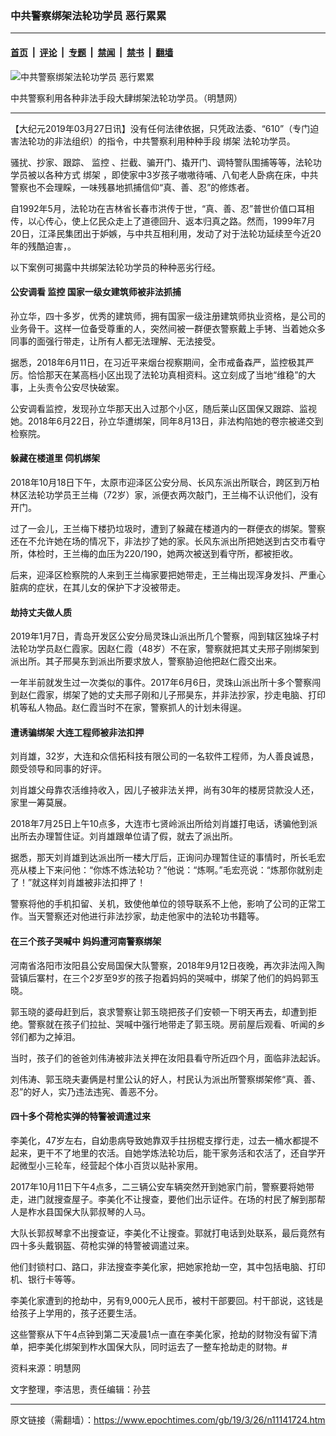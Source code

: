 ### 中共警察绑架法轮功学员 恶行累累

---

#### [首页](../../../..?n11141724) &nbsp;|&nbsp; [评论](../../../../../epoch-comment?n11141724) &nbsp;|&nbsp; [专题](../../../../../epoch-special?n11141724) &nbsp;|&nbsp; [禁闻](../../../../../epoch-news?n11141724) &nbsp;|&nbsp; [禁书](../../../../../books?n11141724) &nbsp;|&nbsp; [翻墙](https://github.com/gfw-breaker/nogfw/blob/master/README.md?n11141724)


<div><img alt="中共警察绑架法轮功学员 恶行累累" class="attachment-djy_600_400 size-djy_600_400 wp-post-image" src="https://i.epochtimes.com/assets/uploads/2019/03/ec8ce7e864bcecef862acd397961426a.jpg"/>
<div class="caption">
 <p>
  中共警察利用各种非法手段大肆绑架法轮功学员。（明慧网）
 </p>
</div></div><hr/><div class="post_content" id="artbody" itemprop="articleBody">
 <!-- article content begin -->
 <p>
  【大纪元2019年03月27日讯】没有任何法律依据，只凭政法委、“610”（专门迫害法轮功的非法组织）的指令，中共警察利用种种手段
  <ok href="https://www.epochtimes.com/gb/tag/%E7%BB%91%E6%9E%B6.html">
   绑架
  </ok>
  法轮功学员。
 </p>
 <p>
  骚扰、抄家、跟踪、
  <ok href="https://www.epochtimes.com/gb/tag/%E7%9B%91%E6%8E%A7.html">
   监控
  </ok>
  、拦截、骗开门、撬开门、调特警队围捕等等，法轮功学员被以各种方式
  <ok href="https://www.epochtimes.com/gb/tag/%E7%BB%91%E6%9E%B6.html">
   绑架
  </ok>
  ，即使家中3岁孩子嗷嗷待哺、八旬老人卧病在床，中共警察也不会理睬，一味残暴地抓捕信仰“真、善、忍”的修炼者。
 </p>
 <p>
  自1992年5月，法轮功在吉林省长春市洪传于世，“真、善、忍”普世价值口耳相传，以心传心，使上亿民众走上了道德回升、返本归真之路。然而，1999年7月20日，江泽民集团出于妒嫉，与中共互相利用，发动了对于法轮功延续至今近20年的残酷迫害，。
 </p>
 <p>
  以下案例可揭露中共绑架法轮功学员的种种恶劣行经。
 </p>
 <h4>
  <b>
   公安调看
   <ok href="https://www.epochtimes.com/gb/tag/%E7%9B%91%E6%8E%A7.html">
    监控
   </ok>
   国家一级女建筑师被非法抓捕
  </b>
 </h4>
 <p>
  孙立华，四十多岁，优秀的建筑师，拥有国家一级注册建筑师执业资格，是公司的业务骨干。这样一位备受尊重的人，突然间被一群便衣警察戴上手铐、当着她众多同事的面强行带走，让所有人都无法理解、无法接受。
 </p>
 <p>
  据悉，2018年6月11日，在习近平来烟台视察期间，全市戒备森严，监控极其严厉。恰恰那天在某高档小区出现了法轮功真相资料。这立刻成了当地“维稳”的大事，上头责令公安尽快破案。
 </p>
 <p>
  公安调看监控，发现孙立华那天出入过那个小区，随后莱山区国保又跟踪、监视她。2018年6月22日，孙立华遭绑架，同年8月13日，非法构陷她的卷宗被递交到检察院。
 </p>
 <h4>
  <b>
   躲藏在楼道里 伺机绑架
  </b>
 </h4>
 <p>
  2018年10月18日下午，太原市迎泽区公安分局、长风东派出所联合，跨区到万柏林区法轮功学员王兰梅（72岁）家，派便衣两次敲门，王兰梅不认识他们，没有开门。
 </p>
 <p>
  过了一会儿，王兰梅下楼扔垃圾时，遭到了躲藏在楼道内的一群便衣的绑架。警察还在不允许她在场的情况下，非法抄了她的家。长风东派出所把她送到古交市看守所，体检时，王兰梅的血压为220/190，她两次被送到看守所，都被拒收。
 </p>
 <p>
  后来，迎泽区检察院的人来到王兰梅家要把她带走，王兰梅出现浑身发抖、严重心脏病的症状，在其儿女的保护下才没被带走。
 </p>
 <h4>
  <b>
   劫持丈夫做人质
  </b>
 </h4>
 <p>
  2019年1月7日，青岛开发区公安分局灵珠山派出所几个警察，闯到辖区独垛子村法轮功学员赵仁霞家。因赵仁霞（48岁）不在家，警察就把其丈夫邢子刚绑架到派出所。其子邢昊东到派出所要求放人，警察胁迫他把赵仁霞交出来。
 </p>
 <p>
  一年半前就发生过一次类似的事件。2017年6月6日，灵珠山派出所十多个警察闯到赵仁霞家，绑架了她的丈夫邢子刚和儿子邢昊东，并非法抄家，抄走电脑、打印机等私人物品。赵仁霞当时不在家，警察抓人的计划未得逞。
 </p>
 <h4>
  <b>
   遭诱骗绑架 大连工程师被非法扣押
  </b>
 </h4>
 <p>
  刘肖雄，32岁，大连和众信拓科技有限公司的一名软件工程师，为人善良诚恳，颇受领导和同事的好评。
 </p>
 <p>
  刘肖雄父母靠农活维持收入，因儿子被非法关押，尚有30年的楼房贷款没人还，家里一筹莫展。
 </p>
 <p>
  2018年7月25日上午10点多，大连市七贤岭派出所给刘肖雄打电话，诱骗他到派出所去办理暂住证。刘肖雄跟单位请了假，就去了派出所。
 </p>
 <p>
  据悉，那天刘肖雄到达派出所一楼大厅后，正询问办理暂住证的事情时，所长毛宏亮从楼上下来问他：“你炼不炼法轮功？”他说：“炼啊。”毛宏亮说：“炼那你就别走了！”就这样刘肖雄被非法扣押了！
 </p>
 <p>
  警察将他的手机扣留、关机，致使他单位的领导联系不上他，影响了公司的正常工作。当天警察还对他进行非法抄家，劫走他家中的法轮功书籍等。
 </p>
 <h4>
  <b>
   在三个孩子哭喊中 妈妈遭河南警察绑架
  </b>
 </h4>
 <p>
  河南省洛阳市汝阳县公安局国保大队警察，2018年9月12日夜晚，再次非法闯入陶营镇后寨村，在三个2岁至9岁的孩子抱着妈妈的哭喊中，绑架了他们的妈妈郭玉晓。
 </p>
 <p>
  郭玉晓的婆母赶到后，哀求警察让郭玉晓把孩子们安顿一下明天再去，却遭到拒绝。警察就在孩子们拉扯、哭喊中强行地带走了郭玉晓。房前屋后观看、听闻的乡邻们都为之掉泪。
 </p>
 <p>
  当时，孩子们的爸爸刘伟涛被非法关押在汝阳县看守所近四个月，面临非法起诉。
 </p>
 <p>
  刘伟涛、郭玉晓夫妻俩是村里公认的好人，村民认为派出所警察绑架修“真、善、忍”的好人，实乃违法违宪、善恶不分。
 </p>
 <h4>
  <b>
   四十多个荷枪实弹的特警被调遣过来
  </b>
 </h4>
 <p>
  李美化，47岁左右，自幼患病导致她靠双手拄拐棍支撑行走，过去一桶水都提不起来，更干不了地里的农活。自她学炼法轮功后，能干家务活和农活了，还自学开起微型小三轮车，经营起个体小百货以贴补家用。
 </p>
 <p>
  2017年10月11日下午4点多，二三辆公安车辆突然开到她家门前，警察要将她带走，进门就搜查屋子。李美化不让搜查，要他们出示证件。在场的村民了解到那帮人是柞水县国保大队郭叔琴的人马。
 </p>
 <p>
  大队长郭叔琴拿不出搜查证，李美化不让搜查。郭就打电话到处联系，最后竟然有四十多头戴钢盔、荷枪实弹的特警被调遣过来。
 </p>
 <p>
  他们封锁村口、路口，非法搜查李美化家，把她家抢劫一空，其中包括电脑、打印机、银行卡等等。
 </p>
 <p>
  李美化家遭到的抢劫中，另有9,000元人民币，被村干部要回。村干部说，这钱是给孩子上学用的，孩子还要生活。
 </p>
 <p>
  这些警察从下午4点钟到第二天凌晨1点一直在李美化家，抢劫的财物没有留下清单，把李美化绑架到柞水国保大队，同时运去了一整车抢劫走的财物。#
 </p>
 <p>
  资料来源：明慧网
 </p>
 <p>
  文字整理，李洁思，责任编辑：孙芸
 </p>
 <!-- article content end -->
 <div id="below_article_ad">
 </div>
</div>


---

原文链接（需翻墙）：https://www.epochtimes.com/gb/19/3/26/n11141724.htm